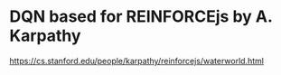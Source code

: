 # DQN based for REINFORCEjs by A. Karpathy
https://cs.stanford.edu/people/karpathy/reinforcejs/waterworld.html